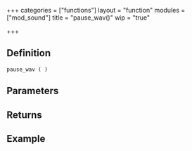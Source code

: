 +++
categories = ["functions"]
layout = "function"
modules = ["mod_sound"]
title = "pause_wav()"
wip = "true"

+++

## Definition

    pause_wav ( )

## Parameters

## Returns

## Example

```
```
